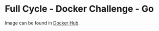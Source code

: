 # Full Cycle - Docker Challenge - Go

Image can be found in [Docker Hub](https://hub.docker.com/repository/docker/murawano/fullcycle/general).
